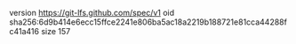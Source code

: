 version https://git-lfs.github.com/spec/v1
oid sha256:6d9b414e6ecc15ffce2241e806ba5ac18a2219b188721e81cca44288fc41a416
size 157
